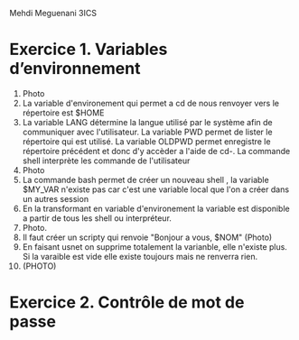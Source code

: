 Mehdi Meguenani 3ICS

# Exercice 1. Variables d’environnement 

1. Photo 
2. La variable d'environement qui permet a cd de nous renvoyer vers le répertoire est $HOME 
3. La variable LANG détermine la langue utilisé par le système afin de communiquer avec l'utilisateur. La variable PWD permet de lister le répertoire qui est utilisé. La variable OLDPWD permet enregistre le répertoire précédent et donc d'y accèder a l'aide de cd-. La commande shell interprète les commande de l'utilisateur 
4. Photo 
5. La commande bash permet de créer un nouveau shell , la variable $MY_VAR n'existe pas car c'est une variable local que l'on a créer dans un autres session
6. En la transformant en variable d'environement la variable est disponible a partir de tous les shell ou interpréteur.
7. Photo. 
8. Il faut créer un scripty qui renvoie "Bonjour a vous, $NOM" (Photo)
9. En faisant usnet on supprime totalement la varianble, elle n'existe plus. Si la varaible est vide elle existe toujours mais ne renverra rien.
10. (PHOTO)

# Exercice 2. Contrôle de mot de passe


